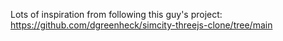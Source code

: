 Lots of inspiration from following this guy's project:
https://github.com/dgreenheck/simcity-threejs-clone/tree/main
